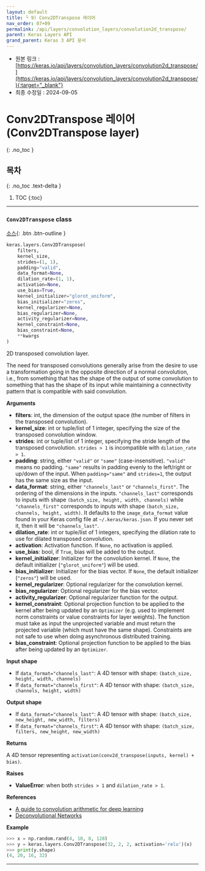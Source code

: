 ```yaml
---
layout: default
title: └ 9) Conv2DTranspose 레이어
nav_order: 07+09
permalink: /api/layers/convolution_layers/convolution2d_transpose/
parent: Keras Layers API
grand_parent: Keras 3 API 문서
---
```


* 원본 링크 : [https://keras.io/api/layers/convolution_layers/convolution2d_transpose/](https://keras.io/api/layers/convolution_layers/convolution2d_transpose/){:target="_blank"}
* 최종 수정일 : 2024-09-05

# Conv2DTranspose 레이어 (Conv2DTranspose layer)
{: .no_toc }

## 목차
{: .no_toc .text-delta }

1. TOC
{:toc}

---

### `Conv2DTranspose` class
<!-- ### `Conv2DTranspose` class -->

[소스](https://github.com/keras-team/keras/tree/v3.5.0/keras/src/layers/convolutional/conv2d_transpose.py#L5){: .btn .btn-outline }

```python
keras.layers.Conv2DTranspose(
    filters,
    kernel_size,
    strides=(1, 1),
    padding="valid",
    data_format=None,
    dilation_rate=(1, 1),
    activation=None,
    use_bias=True,
    kernel_initializer="glorot_uniform",
    bias_initializer="zeros",
    kernel_regularizer=None,
    bias_regularizer=None,
    activity_regularizer=None,
    kernel_constraint=None,
    bias_constraint=None,
    **kwargs
)
```

2D transposed convolution layer.

The need for transposed convolutions generally arise from the desire to use a transformation going in the opposite direction of a normal convolution, i.e., from something that has the shape of the output of some convolution to something that has the shape of its input while maintaining a connectivity pattern that is compatible with said convolution.

**Arguments**

*   **filters**: int, the dimension of the output space (the number of filters in the transposed convolution).
*   **kernel\_size**: int or tuple/list of 1 integer, specifying the size of the transposed convolution window.
*   **strides**: int or tuple/list of 1 integer, specifying the stride length of the transposed convolution. `strides > 1` is incompatible with `dilation_rate > 1`.
*   **padding**: string, either `"valid"` or `"same"` (case-insensitive). `"valid"` means no padding. `"same"` results in padding evenly to the left/right or up/down of the input. When `padding="same"` and `strides=1`, the output has the same size as the input.
*   **data\_format**: string, either `"channels_last"` or `"channels_first"`. The ordering of the dimensions in the inputs. `"channels_last"` corresponds to inputs with shape `(batch_size, height, width, channels)` while `"channels_first"` corresponds to inputs with shape `(batch_size, channels, height, width)`. It defaults to the `image_data_format` value found in your Keras config file at `~/.keras/keras.json`. If you never set it, then it will be `"channels_last"`.
*   **dilation\_rate**: int or tuple/list of 1 integers, specifying the dilation rate to use for dilated transposed convolution.
*   **activation**: Activation function. If `None`, no activation is applied.
*   **use\_bias**: bool, if `True`, bias will be added to the output.
*   **kernel\_initializer**: Initializer for the convolution kernel. If `None`, the default initializer (`"glorot_uniform"`) will be used.
*   **bias\_initializer**: Initializer for the bias vector. If `None`, the default initializer (`"zeros"`) will be used.
*   **kernel\_regularizer**: Optional regularizer for the convolution kernel.
*   **bias\_regularizer**: Optional regularizer for the bias vector.
*   **activity\_regularizer**: Optional regularizer function for the output.
*   **kernel\_constraint**: Optional projection function to be applied to the kernel after being updated by an `Optimizer` (e.g. used to implement norm constraints or value constraints for layer weights). The function must take as input the unprojected variable and must return the projected variable (which must have the same shape). Constraints are not safe to use when doing asynchronous distributed training.
*   **bias\_constraint**: Optional projection function to be applied to the bias after being updated by an `Optimizer`.

**Input shape**

*   If `data_format="channels_last"`: A 4D tensor with shape: `(batch_size, height, width, channels)`
*   If `data_format="channels_first"`: A 4D tensor with shape: `(batch_size, channels, height, width)`

**Output shape**

*   If `data_format="channels_last"`: A 4D tensor with shape: `(batch_size, new_height, new_width, filters)`
*   If `data_format="channels_first"`: A 4D tensor with shape: `(batch_size, filters, new_height, new_width)`

**Returns**

A 4D tensor representing `activation(conv2d_transpose(inputs, kernel) + bias)`.

**Raises**

*   **ValueError**: when both `strides > 1` and `dilation_rate > 1`.

**References**

*   [A guide to convolution arithmetic for deep learning](https://arxiv.org/abs/1603.07285v1)
*   [Deconvolutional Networks](https://www.matthewzeiler.com/mattzeiler/deconvolutionalnetworks.pdf)

**Example**

```python
>>> x = np.random.rand(4, 10, 8, 128)
>>> y = keras.layers.Conv2DTranspose(32, 2, 2, activation='relu')(x)
>>> print(y.shape)
(4, 20, 16, 32)
```

* * *